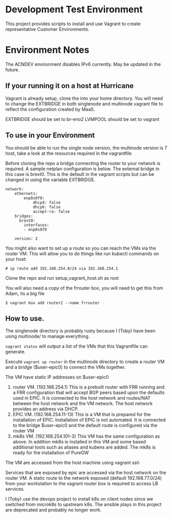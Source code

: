 # Development Test Environment

This project provides scripts to install and use Vagrant to create representative Customer Environments.

# Environment Notes
The ACNDEV environment disables IPv6 currently.  May be updated in the future.


## If your running it on a host at Hurricane

 Vagrant is already setup, clone the into your home directory.  You will need to change the EXTBRIDGE in both singlenode and multinode vagrant file to reflect the configuration created by MaaS.

 EXTBRIDGE should be set to br-eno2
 LVMPOOL should be set to vagrant




## To use in your Environment

You should be able to run the single node version, the multinode version is 7 host, take a look at the resources required in the vagrantfile

Before cloning the repo a bridge connecting the router to your network is required.  A sample netplan configuration is below.  The external bridge in this case is brext0. This is the default in the vagrant scripts but can be changed in using the variable EXTBRIDGE.  

```
network:
    ethernets:
        enp8s0f0:
            dhcp4: false
            dhcp6: false
            accept-ra: false
    bridges:
      brext0:
        interfaces:
        - enp8s0f0
    
    version: 2

```

You might also want to set up a route so you can reach the VMs via the router VM. This will allow you to do things like run kubectl commands on your host:

```
# ip route add 192.168.254.0/24 via 192.168.254.1
```

Clone the repo and run setup_vagrant_host.sh as root

You will also need a copy of the frrouter box, you will need to get this from Adam, its a big file


```
$ vagrant box add router2 --name frrouter
```


## How to use.

The singlenode directory is probably rusty because I (Toby) have been using multinode/ to manage everything.

`vagrant status` will output a list of the VMs that this Vagrantfile can generate.

Execute `vagrant up router` in the multinode directory to create a router VM and a bridge ($user-epic0) to connect the VMs together.

The VM have static IP addresses on $user-epic0

1. router VM. (192.168.254.1)  This is a prebuilt router with FRR running and a FRR configuration that will accept BGP peers based upon the defaults used in EPIC.  It is connected to the host network and routes/NAT between the host network and the VM network.  The host network provides an address via DHCP.
2. EPIC VM. (192.168.254.11-13)  This is a VM that is prepared for the installation of EPIC.  Installation of EPIC is not automated.  It is connected to the bridge $user-epic0 and the default route is configured via the router VM
3. mk8s VM. (192.168.254.101-3)  This VM has the same configuration as above.  In addition mk8s is installed in this VM and some based additional tools such as aliases and kubens are added.  The mk8s is ready for the installation of PureGW

The VM are accessed from the host machine using vagrant ssh

Services that are exposed by epic are accessed via the host network on the router VM.  A static route to the network exposed (default 192.168.77.0/24) from your workstation to the vagrant router box is required to access LB services.

I (Toby) use the devops project to install k8s on client nodes since we switched from microk8s to upstream k8s. The ansible plays in this project are deprecated and probably no longer work.


